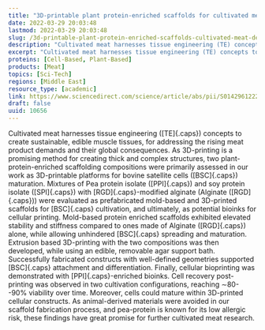 ```yaml
---
title: "3D-printable plant protein-enriched scaffolds for cultivated meat development"
date: 2022-03-29 20:03:48
lastmod: 2022-03-29 20:03:48
slug: /3d-printable-plant-protein-enriched-scaffolds-cultivated-meat-development
description: "Cultivated meat harnesses tissue engineering (TE) concepts to create sustainable, edible muscle tissues, for addressing the rising meat product demands and their global consequences. As 3D-printing is a promising method for creating thick and complex structures, two plant-protein-enriched scaffolding compositions were primarily assessed in our work as 3D-printable platforms for bovine satellite cells (BSC) maturation."
excerpt: "Cultivated meat harnesses tissue engineering (TE) concepts to create sustainable, edible muscle tissues, for addressing the rising meat product demands and their global consequences. As 3D-printing is a promising method for creating thick and complex structures, two plant-protein-enriched scaffolding compositions were primarily assessed in our work as 3D-printable platforms for bovine satellite cells (BSC) maturation."
proteins: [Cell-Based, Plant-Based]
products: [Meat]
topics: [Sci-Tech]
regions: [Middle East]
resource_type: [academic]
link: https://www.sciencedirect.com/science/article/abs/pii/S0142961222001260
draft: false
uuid: 10656
---
```

Cultivated meat harnesses tissue engineering ([TE]{.caps}) concepts to
create sustainable, edible muscle tissues, for addressing the rising
meat product demands and their global consequences. As 3D-printing is a
promising method for creating thick and complex structures, two
plant-protein-enriched scaffolding compositions were primarily assessed
in our work as 3D-printable platforms for bovine satellite cells
([BSC]{.caps}) maturation. Mixtures of Pea protein isolate
([PPI]{.caps}) and soy protein isolate ([SPI]{.caps}) with
[RGD]{.caps}-modified alginate (Alginate ([RGD]{.caps})) were evaluated
as prefabricated mold-based and 3D-printed scaffolds for [BSC]{.caps}
cultivation, and ultimately, as potential bioinks for cellular printing.
Mold-based protein enriched scaffolds exhibited elevated stability and
stiffness compared to ones made of Alginate ([RGD]{.caps}) alone, while
allowing unhindered [BSC]{.caps} spreading and maturation. Extrusion
based 3D-printing with the two compositions was then developed, while
using an edible, removable agar support bath. Successfully fabricated
constructs with well-defined geometries supported [BSC]{.caps}
attachment and differentiation. Finally, cellular bioprinting was
demonstrated with [PPI]{.caps}-enriched bioinks. Cell recovery
post-printing was observed in two cultivation configurations, reaching
∼80--90% viability over time. Moreover, cells could mature within
3D-printed cellular constructs. As animal-derived materials were avoided
in our scaffold fabrication process, and pea-protein is known for its
low allergic risk, these findings have great promise for further
cultivated meat research.

